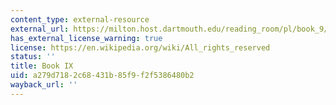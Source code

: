 ```yaml
---
content_type: external-resource
external_url: https://milton.host.dartmouth.edu/reading_room/pl/book_9/text.shtml
has_external_license_warning: true
license: https://en.wikipedia.org/wiki/All_rights_reserved
status: ''
title: Book IX
uid: a279d718-2c68-431b-85f9-f2f5386480b2
wayback_url: ''
---
```

